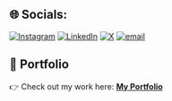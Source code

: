 
## 🌐 Socials:
[![Instagram](https://img.shields.io/badge/Instagram-%23E4405F.svg?logo=Instagram&logoColor=white)](https://www.linkedin.com/in/shreeharsh-shinde-467501278/) [![LinkedIn](https://img.shields.io/badge/LinkedIn-%230077B5.svg?logo=linkedin&logoColor=white)](https://linkedin.com/in/shreeharsh-shinde) [![X](https://img.shields.io/badge/X-black.svg?logo=X&logoColor=white)](https://x.com/Shreeharsh157) [![email](https://img.shields.io/badge/Email-D14836?logo=gmail&logoColor=white)](mailto:shindeshreeharsh157@gmail.com) 


## 📌 Portfolio  

👉 Check out my work here: [**My Portfolio**](https://shreeharsh-shinde-portfolio.vercel.app/)  
